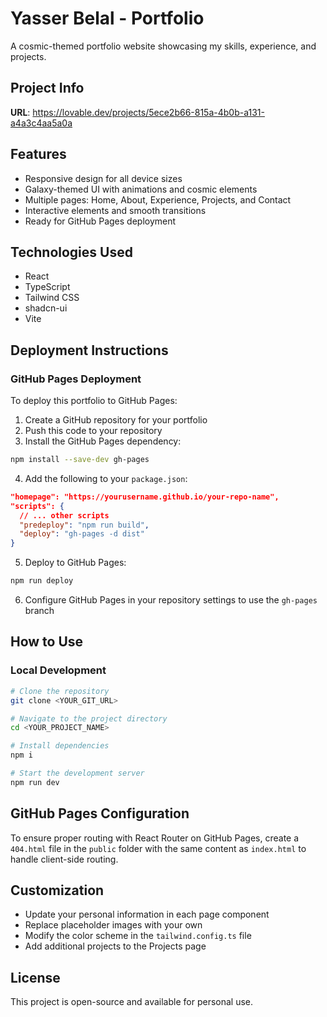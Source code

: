 # Yasser Belal - Portfolio

A cosmic-themed portfolio website showcasing my skills, experience, and projects.

## Project Info

**URL**: https://lovable.dev/projects/5ece2b66-815a-4b0b-a131-a4a3c4aa5a0a

## Features

- Responsive design for all device sizes
- Galaxy-themed UI with animations and cosmic elements
- Multiple pages: Home, About, Experience, Projects, and Contact
- Interactive elements and smooth transitions
- Ready for GitHub Pages deployment

## Technologies Used

- React
- TypeScript
- Tailwind CSS
- shadcn-ui
- Vite

## Deployment Instructions

### GitHub Pages Deployment

To deploy this portfolio to GitHub Pages:

1. Create a GitHub repository for your portfolio
2. Push this code to your repository
3. Install the GitHub Pages dependency:

```bash
npm install --save-dev gh-pages
```

4. Add the following to your `package.json`:

```json
"homepage": "https://yourusername.github.io/your-repo-name",
"scripts": {
  // ... other scripts
  "predeploy": "npm run build",
  "deploy": "gh-pages -d dist"
}
```

5. Deploy to GitHub Pages:

```bash
npm run deploy
```

6. Configure GitHub Pages in your repository settings to use the `gh-pages` branch

## How to Use

### Local Development

```sh
# Clone the repository
git clone <YOUR_GIT_URL>

# Navigate to the project directory
cd <YOUR_PROJECT_NAME>

# Install dependencies
npm i

# Start the development server
npm run dev
```

## GitHub Pages Configuration

To ensure proper routing with React Router on GitHub Pages, create a `404.html` file in the `public` folder with the same content as `index.html` to handle client-side routing.

## Customization

- Update your personal information in each page component
- Replace placeholder images with your own
- Modify the color scheme in the `tailwind.config.ts` file
- Add additional projects to the Projects page

## License

This project is open-source and available for personal use.
